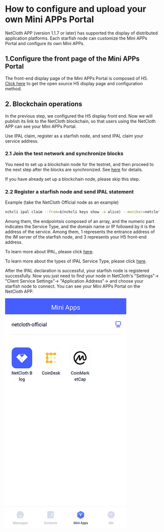# How to configure and upload your own Mini APPs Portal
NetCloth APP (version 1.1.7 or later) has supported the display of distributed application platforms. Each starfish node can customize the Mini APPs Portal and configure its own Mini APPs.

## 1.Configure the front page of the Mini APPs Portal
The front-end display page of the Mini APPs Portal is composed of H5. [Click here](https://github.com/netcloth/Home-H5) to get the open source H5 display page and configuration method.

## 2. Blockchain operations
In the previous step, we configured the H5 display front end. Now we will publish its link to the NetCloth blockchain, so that users using the NetCloth APP can see your Mini APPs Portal.

Use IPAL claim, register as a starfish node, and send IPAL claim your service address.

### 2.1 Join the test network and synchronize blocks
You need to set up a blockchain node for the testnet, and then proceed to the next step after the blocks are synchronized. See [here](../get-started/how-to-join-testnet.md) for details.

If you have already set up a blockchain node, please skip this step.

### 2.2 Register a starfish node and send IPAL statement

Example (take the NetCloth Official node as an example)

```bash
nchcli ipal claim --from=$(nchcli keys show -a alice) --moniker=netcloth --website="www.netcloth.org" --endpoints="1|http://219.22.22.22,3|http://<Your Mini Apps Portal IP or domain>" --details="netcloth official server endpoint" --bond=100000000000000000pnch``

```

Among them, the endpointsis composed of an array, and the numeric part indicates the Service Type, and the domain name or IP followed by it is the address of the service. Among them, 1 represents the entrance address of the IM server of the starfish node, and 3 represents your H5 front-end address.

To learn more about IPAL, please click [here](../ipal/ipal.md).

To learn more about the types of IPAL Service Type, please click [here](../ipal/ipal-service-type.md).

After the IPAL declaration is successful, your starfish node is registered successfully. Now you just need to find your node in NetCloth's "Settings"-> "Client Service Settings"-> "Application Address"-> and choose your starfish node to connect. You can see your Mini APPs Portal on the NetCloth APP.

![](../images/mini-app-en.png)
